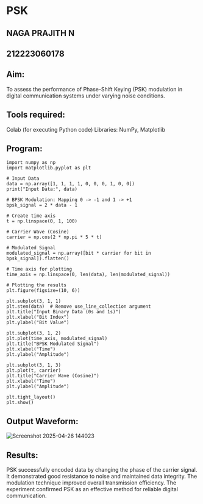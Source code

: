 # PSK
## NAGA PRAJITH N
## 212223060178
## Aim:
To assess the performance of Phase-Shift Keying (PSK) modulation in digital communication systems under varying noise conditions.

## Tools required:
Colab (for executing Python code)
Libraries: NumPy, Matplotlib
## Program:
~~~
import numpy as np
import matplotlib.pyplot as plt

# Input Data
data = np.array([1, 1, 1, 1, 0, 0, 0, 1, 0, 0])
print("Input Data:", data)

# BPSK Modulation: Mapping 0 -> -1 and 1 -> +1
bpsk_signal = 2 * data - 1

# Create time axis
t = np.linspace(0, 1, 100)

# Carrier Wave (Cosine)
carrier = np.cos(2 * np.pi * 5 * t)

# Modulated Signal
modulated_signal = np.array([bit * carrier for bit in bpsk_signal]).flatten()

# Time axis for plotting
time_axis = np.linspace(0, len(data), len(modulated_signal))

# Plotting the results
plt.figure(figsize=(10, 6))

plt.subplot(3, 1, 1)
plt.stem(data)  # Remove use_line_collection argument
plt.title("Input Binary Data (0s and 1s)")
plt.xlabel("Bit Index")
plt.ylabel("Bit Value")

plt.subplot(3, 1, 2)
plt.plot(time_axis, modulated_signal)
plt.title("BPSK Modulated Signal")
plt.xlabel("Time")
plt.ylabel("Amplitude")

plt.subplot(3, 1, 3)
plt.plot(t, carrier)
plt.title("Carrier Wave (Cosine)")
plt.xlabel("Time")
plt.ylabel("Amplitude")

plt.tight_layout()
plt.show()
~~~
## Output Waveform:
![Screenshot 2025-04-26 144023](https://github.com/user-attachments/assets/e3ef1c6c-a9b0-4bf9-ad21-ba9f19b91587)


## Results:
PSK successfully encoded data by changing the phase of the carrier signal.
It demonstrated good resistance to noise and maintained data integrity.
The modulation technique improved overall transmission efficiency.
The experiment confirmed PSK as an effective method for reliable digital communication.
